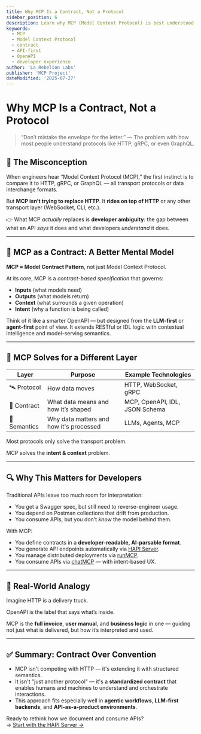 ```yaml
---
title: Why MCP Is a Contract, Not a Protocol
sidebar_position: 6
description: Learn why MCP (Model Context Protocol) is best understood as a contract standard, not just a transport protocol, and how this distinction improves developer workflows.
keywords:
  - MCP
  - Model Context Protocol
  - contract
  - API-first
  - OpenAPI
  - developer experience
author: 'La Rebelion Labs'
publisher: 'MCP Project'
dateModified: '2025-07-27'
---
```


# Why MCP Is a Contract, Not a Protocol

> “Don’t mistake the envelope for the letter.” — The problem with how most people understand protocols like HTTP, gRPC, or even GraphQL.

## 🚧 The Misconception

When engineers hear “Model Context Protocol (MCP),” the first instinct is to compare it to HTTP, gRPC, or GraphQL — all transport protocols or data interchange formats.

But **MCP isn’t trying to replace HTTP**. It **rides on top of HTTP** or any other transport layer (WebSocket, CLI, etc.).

👉 What MCP *actually* replaces is **developer ambiguity**: the gap between what an API *says* it does and what developers *understand* it does.

---

## 📜 MCP as a Contract: A Better Mental Model

**MCP = Model Contract Pattern**, not just Model Context Protocol.

At its core, MCP is a _contract-based specification_ that governs:

- **Inputs** (what models need)
- **Outputs** (what models return)
- **Context** (what surrounds a given operation)
- **Intent** (why a function is being called)

Think of it like a smarter OpenAPI — but designed from the **LLM-first** or **agent-first** point of view. It extends RESTful or IDL logic with contextual intelligence and model-serving semantics.

---

## 🧠 MCP Solves for a Different Layer

| Layer        | Purpose                                 | Example Technologies     |
|--------------|------------------------------------------|--------------------------|
| 🛰 Protocol   | How data moves                          | HTTP, WebSocket, gRPC    |
| 🧾 Contract   | What data means and how it’s shaped     | MCP, OpenAPI, IDL, JSON Schema|
| 🧠 Semantics  | Why data matters and how it's processed | LLMs, Agents, MCP        |

Most protocols only solve the transport problem.

MCP solves the **intent & context** problem.

---

## 🔍 Why This Matters for Developers

Traditional APIs leave too much room for interpretation:

- You get a Swagger spec, but still need to reverse-engineer usage.
- You depend on Postman collections that drift from production.
- You consume APIs, but you don’t *know* the model behind them.

With MCP:

- You define contracts in a **developer-readable, AI-parsable format**.
- You generate API endpoints automatically via [HAPI Server](../components/hapi-server).
- You manage distributed deployments via [runMCP](../components/run-mcp).
- You consume APIs via [chatMCP](../components/chat-mcp) — with intent-based UX.

---

## 🧰 Real-World Analogy

Imagine HTTP is a delivery truck.

OpenAPI is the label that says what’s inside.

MCP is the **full invoice**, **user manual**, and **business logic** in one — guiding not just what is delivered, but how it’s interpreted and used.

---

## ✅ Summary: Contract Over Convention

- MCP isn't competing with HTTP — it's extending it with structured semantics.
- It isn't "just another protocol" — it's a **standardized contract** that enables humans and machines to understand and orchestrate interactions.
- This approach fits especially well in **agentic workflows**, **LLM-first backends**, and **API-as-a-product environments**.

Ready to rethink how we document and consume APIs?  
→ [Start with the HAPI Server →](../components/hapi-server)

